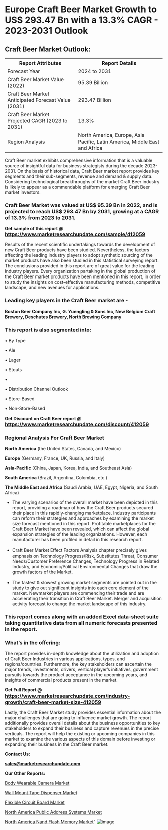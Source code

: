 # Europe Craft Beer Market Growth to US$ 293.47 Bn with a 13.3% CAGR - 2023-2031 Outlook

<html>
<body>

<h2>Craft Beer Market Outlook:</h2>

<table>
  <tr>
    <th>Report Attributes</th>
    <th>Report Details</th>
  </tr>
  <tr>
    <td>Forecast Year</td>
    <td>2024 to 2031</td>
  </tr>
  <tr>
    <td>Craft Beer Market Value (2022)</td>
    <td>95.39 Billion</td>
  </tr>
  <tr>
    <td>Craft Beer Market Anticipated Forecast Value (2031)</td>
    <td>293.47 Billion</td>
  </tr>
  <tr>
    <td>Craft Beer Market Projected CAGR (2023 to 2031)</td>
    <td>13.3%</td>
  </tr>
  <tr>
    <td>Region Analysis</td>
    <td>North America, Europe, Asia Pacific, Latin America, Middle East and Africa</td>
  </tr>
</table>

</body>
</html>

Craft Beer market exhibits comprehensive information that is a valuable source of insightful data for business strategists during the decade 2023-2031. On the basis of historical data, Craft Beer market report provides key segments and their sub-segments, revenue and demand &amp; supply data. Considering technological breakthroughs of the market Craft Beer industry is likely to appear as a commendable platform for emerging Craft Beer market investors.

<strong><h3>Craft Beer Market was valued at US$ 95.39 Bn in 2022, and is projected to reach US$ 293.47 Bn by 2031, growing at a CAGR of 13.3% from 2023 to 2031.</h3></strong>

<strong>Get sample of this report @ <a href=https://www.marketresearchupdate.com/sample/412059><font size=3 color=#0000ff>https://www.marketresearchupdate.com/sample/412059</font></a></strong>

Results of the recent scientific undertakings towards the development of new Craft Beer products have been studied. Nevertheless, the factors affecting the leading industry players to adopt synthetic sourcing of the market products have also been studied in this statistical surveying report. The conclusions provided in this report are of great value for the leading industry players. Every organization partaking in the global production of the Craft Beer market products have been mentioned in this report, in order to study the insights on cost-effective manufacturing methods, competitive landscape, and new avenues for applications.

<strong><h3>Leading key players in the Craft Beer market are -</h3></strong>

<strong>Boston Beer Company Inc, G. Yuengling & Sons Inc, New Belgium Craft Brewery, Deschutes Brewery, North Brewing Company</strong>

<strong><h3>This report is also segmented into:</h3></strong>

• By Type

• Ale

• Lager

• Stouts

• 

• Distribution Channel Outlook

• Store-Based

• Non-Store-Based

<strong>Get Discount on Craft Beer report @ <a href=https://www.marketresearchupdate.com/discount/412059><font size=3 color=#0000ff>https://www.marketresearchupdate.com/discount/412059</font></a></strong>

<strong><h3>Regional Analysis For Craft Beer Market</h3></strong>

<strong>North America</strong> (the United States, Canada, and Mexico)

<strong>Europe</strong> (Germany, France, UK, Russia, and Italy)

<strong>Asia-Pacific</strong> (China, Japan, Korea, India, and Southeast Asia)

<strong>South America</strong> (Brazil, Argentina, Colombia, etc.)

<strong>The Middle East and Africa</strong> (Saudi Arabia, UAE, Egypt, Nigeria, and South Africa)

<ul>
  <li>The varying scenarios of the overall market have been depicted in this report, providing a roadmap of how the Craft Beer products secured their place in this rapidly-changing marketplace. Industry participants can reform their strategies and approaches by examining the market size forecast mentioned in this report. Profitable marketplaces for the Craft Beer Market have been revealed, which can affect the global expansion strategies of the leading organizations. However, each manufacturer has been profiled in detail in this research report.</li><br>
  <li>Craft Beer Market Effect Factors Analysis chapter precisely gives emphasis on Technology Progress/Risk, Substitutes Threat, Consumer Needs/Customer Preference Changes, Technology Progress in Related Industry, and Economic/Political Environmental Changes that draw the growth factors of the Market.</li><br>
  <li>The fastest &amp; slowest growing market segments are pointed out in the study to give out significant insights into each core element of the market. Newmarket players are commencing their trade and are accelerating their transition in Craft Beer Market. Merger and acquisition activity forecast to change the market landscape of this industry.</li>
</ul>
<strong><h3>This report comes along with an added Excel data-sheet suite taking quantitative data from all numeric forecasts presented in the report.</h3></strong>

<strong><h3>What’s in the offering:</h3></strong> The report provides in-depth knowledge about the utilization and adoption of Craft Beer Industries in various applications, types, and regions/countries. Furthermore, the key stakeholders can ascertain the major trends, investments, drivers, vertical player’s initiatives, government pursuits towards the product acceptance in the upcoming years, and insights of commercial products present in the market.

<strong>Get Full Report @ <a href=https://www.marketresearchupdate.com/industry-growth/craft-beer-market-size-412059><font size=3 color=#0000ff>https://www.marketresearchupdate.com/industry-growth/craft-beer-market-size-412059</font></a></strong>

Lastly, the Craft Beer Market study provides essential information about the major challenges that are going to influence market growth. The report additionally provides overall details about the business opportunities to key stakeholders to expand their business and capture revenues in the precise verticals. The report will help the existing or upcoming companies in this market to examine the various aspects of this domain before investing or expanding their business in the Craft Beer market.

<strong>Contact Us:</strong>

<strong>sales@marketresearchupdate.com</strong>

<strong>Our Other Reports:</strong>

<a href=https://www.linkedin.com/pulse/body-wearable-camera-market-has-huge-demand-worldwide>Body Wearable Camera Market</a>

<a href=https://www.linkedin.com/pulse/wall-mount-tape-dispenser-market-witness-huge-growth-2027>Wall Mount Tape Dispenser Market</a>

<a href=https://www.linkedin.com/pulse/flexible-circuit-board-market-size-share-outlook-growth>Flexible Circuit Board Market</a>

<a href=https://www.linkedin.com/pulse/north-america-public-address-systems-market>North America Public Address Systems Market</a>

<a href=https://www.linkedin.com/pulse/north-america-nand-flash-memory-market-size>North America Nand Flash Memory Market</a>"
![image](https://github.com/rutujamande/Market-Report-Analysis/assets/158454097/e27b708e-718c-415b-a0a4-d17b707f2c44)
